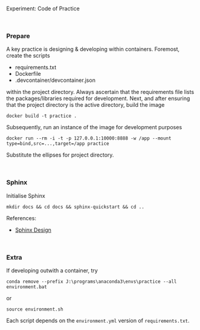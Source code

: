 <br>

Experiment: Code of Practice

<br>

### Prepare

A key practice is designing & developing within containers.  Foremost, create the scripts

* requirements.txt
* Dockerfile
* .devcontainer/devcontainer.json

within the project directory.  Always ascertain that the requirements file lists the packages/libraries required for development.  Next, and after ensuring that the project directory is the active directory, build the image

```shell
docker build -t practice .
```

Subsequently, run an instance of the image for development purposes

```shell
docker run --rm -i -t -p 127.0.0.1:10000:8888 -w /app --mount type=bind,src=...,target=/app practice
```

Substitute the ellipses for project directory.

<br>

### Sphinx

Initialise Sphinx

```shell
mkdir docs && cd docs && sphinx-quickstart && cd ..
```

References:
* [Sphinx Design](https://sphinx-design.readthedocs.io/en/rtd-theme/index.html)

<br>

### Extra

If developing outwith a container, try

````commandline
conda remove --prefix J:\programs\anaconda3\envs\practice --all
environment.bat
````

or

```shell
source environment.sh
```

Each script depends on the `environment.yml` version of `requirements.txt`.

<br>
<br>

<br>
<br>

<br>
<br>

<br>
<br>